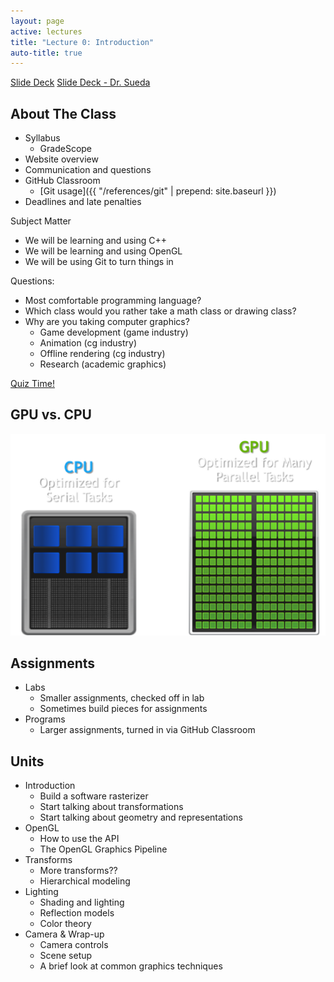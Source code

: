 ```yaml
---
layout: page
active: lectures
title: "Lecture 0: Introduction"
auto-title: true
---
```



<a href="https://docs.google.com/presentation/d/1D_htUiKc0UhsAPWfNC6GqLFaIGWDT9Q0uGryFbODB9s/edit?usp=sharing" class="btn btn-info">Slide Deck</a>
<a href="https://docs.google.com/presentation/d/1-M4FVo_CUWjC2PGK8w-ykNfbrTZ7kw8ux8bAO1AVE44/edit?usp=sharing" class="btn btn-info">Slide Deck - Dr. Sueda</a>


## About The Class

- Syllabus
  - GradeScope
- Website overview
- Communication and questions
- GitHub Classroom
  - [Git usage]({{ "/references/git" | prepend: site.baseurl }})
- Deadlines and late penalties

Subject Matter

- We will be learning and using C++
- We will be learning and using OpenGL
- We will be using Git to turn things in

Questions:

- Most comfortable programming language?
- Which class would you rather take a math class or drawing class?
- Why are you taking computer graphics?
  - Game development (game industry)
  - Animation (cg industry)
  - Offline rendering (cg industry)
  - Research (academic graphics)

[Quiz Time!](http://area.autodesk.com/fakeorfoto/)



## GPU vs. CPU

<img src="00-figure-cpu-vs-gpu.png" alt="cpu vs gpu" class="img-thumbnail" />



## Assignments

- Labs
  - Smaller assignments, checked off in lab
  - Sometimes build pieces for assignments
- Programs
  - Larger assignments, turned in via GitHub Classroom



## Units

- Introduction
  - Build a software rasterizer
  - Start talking about transformations
  - Start talking about geometry and representations
- OpenGL
  - How to use the API
  - The OpenGL Graphics Pipeline
- Transforms
  - More transforms??
  - Hierarchical modeling
- Lighting
  - Shading and lighting
  - Reflection models
  - Color theory
- Camera & Wrap-up
  - Camera controls
  - Scene setup
  - A brief look at common graphics techniques

